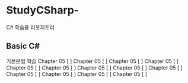 # StudyCSharp-
C# 학습용 리포지토리

## Basic C# 

기본문법 학습
Chapter 05 [ ] 
Chapter 05 [ ] 
Chapter 05 [ ] 
Chapter 05 [ ] 
Chapter 05 [ ] 
Chapter 05 [ ] 
Chapter 05 [ ] 
Chapter 05 [ ] 
Chapter 05 [ ] 
Chapter 05 [ ] 
Chapter 05 [ ] 
Chapter 05 [ ] 
Chapter 05 [ ] 
